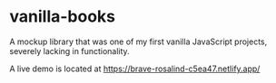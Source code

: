 # vanilla-books
A mockup library that was one of my first vanilla JavaScript projects, severely lacking in functionality.

A live demo is located at https://brave-rosalind-c5ea47.netlify.app/
